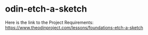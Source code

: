 # odin-etch-a-sketch

Here is the link to the Project Requirements:
https://www.theodinproject.com/lessons/foundations-etch-a-sketch 